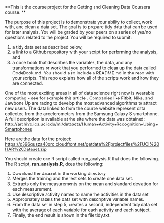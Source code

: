 **This is the course project for the Getting and Cleaning Data Coursera course. **

The purpose of this project is to demonstrate your ability to collect, work with, 
and clean a data set. The goal is to prepare tidy data that can be used for later 
analysis. You will be graded by your peers on a series of yes/no questions related 
to the project. You will be required to submit: 
1) a tidy data set as described below, 
2) a link to a Github repository with your script for performing the analysis, and 
3) a code book that describes the variables, the data, and any transformations or 
work that you performed to clean up the data called CodeBook.md. You should also 
include a README.md in the repo with your scripts. This repo explains how all of 
the scripts work and how they are connected.

One of the most exciting areas in all of data science right now is wearable computing - 
see for example this article . Companies like Fitbit, Nike, and Jawbone Up are racing 
to develop the most advanced algorithms to attract new users. The data linked to from 
the course website represent data collected from the accelerometers from the Samsung 
Galaxy S smartphone. A full description is available at the site where the data was obtained:
http://archive.ics.uci.edu/ml/datasets/Human+Activity+Recognition+Using+Smartphones 

Here are the data for the project:
https://d396qusza40orc.cloudfront.net/getdata%2Fprojectfiles%2FUCI%20HAR%20Dataset.zip 

You should create one R script called run_analysis.R that does the following. 
The R script, **run_analysis.R**, does the following:
1. Download the dataset in the working directory
2. Merges the training and the test sets to create one data set.
3. Extracts only the measurements on the mean and standard deviation for each measurement.
4. Use descriptive activity names to name the activities in the data set
5. Appropriately labels the data set with descriptive variable names.
6. From the data set in step 5, creates a second, independent tidy data set with the average of each variable for 
   each activity and each subject.
7. Finally, the end result is shown in the file tidy.txt.
